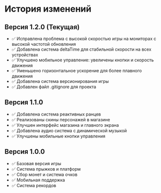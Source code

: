 # История изменений

## Версия 1.2.0 (Текущая)
- ✅ Исправлена проблема с высокой скоростью игры на мониторах с высокой частотой обновления
- ✅ Добавлена система deltaTime для стабильной скорости на всех устройствах
- ✅ Улучшено мобильное управление: увеличены кнопки и скорость движения
- ✅ Уменьшено горизонтальное ускорение для более плавного движения
- ✅ Добавлена система версионирования игры
- ✅ Добавлен файл .gitignore для проекта

## Версия 1.1.0
- ✅ Добавлена система реактивных ранцев
- ✅ Реализованы скины персонажей в магазине
- ✅ Улучшен интерфейс магазина и главного экрана
- ✅ Добавлена аудио система с динамической музыкой
- ✅ Улучшены мобильные кнопки управления

## Версия 1.0.0
- ✅ Базовая версия игры
- ✅ Система прыжков и платформ
- ✅ Сбор монет и система очков
- ✅ Мобильная поддержка
- ✅ Система рекордов
